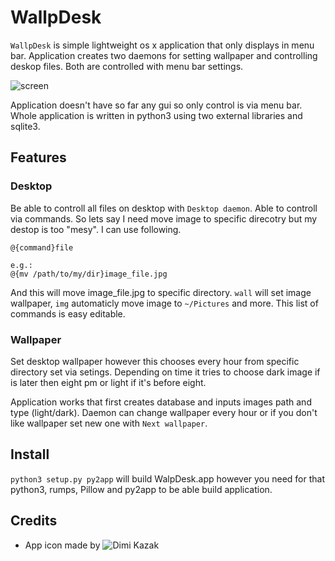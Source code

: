 # WallpDesk

`WallpDesk` is simple lightweight os x application that only displays in menu bar. Application creates two daemons for setting wallpaper and controlling deskop files. Both are controlled with menu bar settings.

![screen](http://i.imgur.com/menubar.png)

Application doesn't have so far any gui so only control is via menu bar. Whole application is written in python3 using two external libraries and sqlite3.

## Features

### Desktop
Be able to controll all files on desktop with `Desktop daemon`. Able to controll via commands. So lets say I need move image to specific direcotry but my destop is too "mesy". I can use following.
```
@{command}file

e.g.:
@{mv /path/to/my/dir}image_file.jpg
```
And this will move image_file.jpg to specific directory. `wall` will set image wallpaper, `img` automaticly move image to `~/Pictures` and more. This list of commands is easy editable.

### Wallpaper
Set desktop wallpaper however this chooses every hour from specific directory set via setings. Depending on time it tries to choose dark image if is later then eight pm or light if it's before eight.

Application works that first creates database and inputs images path and type (light/dark). Daemon can change wallpaper every hour or if you don't like wallpaper set new one with `Next wallpaper`.

## Install

`python3 setup.py py2app` will build WalpDesk.app however you need for that python3, rumps, Pillow and py2app to be able build application. 


## Credits
- App icon made by ![Dimi Kazak](https://www.flaticon.com/authors/dimi-kazak)
